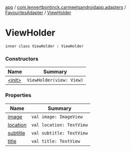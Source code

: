 [app](../../../index.md) / [com.lennertbontinck.carmeetsandroidapp.adapters](../../index.md) / [FavouritesAdapter](../index.md) / [ViewHolder](./index.md)

# ViewHolder

`inner class ViewHolder : ViewHolder`

### Constructors

| Name | Summary |
|---|---|
| [&lt;init&gt;](-init-.md) | `ViewHolder(view: View)` |

### Properties

| Name | Summary |
|---|---|
| [image](image.md) | `val image: ImageView` |
| [location](location.md) | `val location: TextView` |
| [subtitle](subtitle.md) | `val subtitle: TextView` |
| [title](title.md) | `val title: TextView` |
